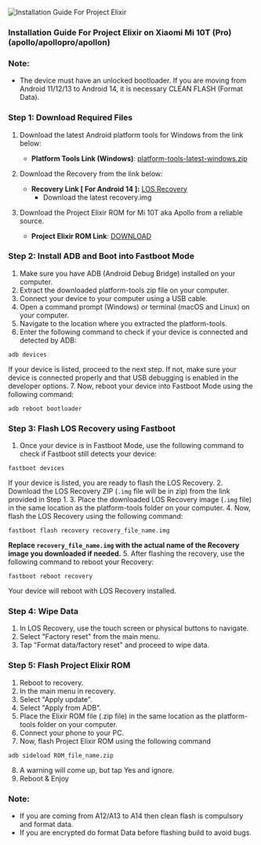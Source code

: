 ![Installation Guide For Project Elixir](https://i.imgur.com/42LxtAl.png)

### Installation Guide For Project Elixir on Xiaomi Mi 10T (Pro) (apollo/apollopro/apollon)

###  **Note:** 
- The device must have an unlocked bootloader. If you are moving from Android 11/12/13 to Android 14, it is necessary CLEAN FLASH (Format Data).

### Step 1: Download Required Files
1. Download the latest Android platform tools for Windows from the link below:
   - **Platform Tools Link (Windows)**: [platform-tools-latest-windows.zip](https://dl.google.com/android/repository/platform-tools-latest-windows.zip)

2. Download the Recovery from the link below:
   - **Recovery Link [ For Android 14 ]:** [LOS Recovery](https://download.lineageos.org/devices/apollon/builds)
     - Download the latest recovery.img

3. Download the Project Elixir ROM for Mi 10T aka Apollo from a reliable source.
   - **Project Elixir ROM Link**: [DOWNLOAD](https://projectelixiros.com/device/apollo)
   

### Step 2: Install ADB and Boot into Fastboot Mode
1. Make sure you have ADB (Android Debug Bridge) installed on your computer. 
2. Extract the downloaded platform-tools zip file on your computer.
3. Connect your device to your computer using a USB cable.
4. Open a command prompt (Windows) or terminal (macOS and Linux) on your computer.
5. Navigate to the location where you extracted the platform-tools.
6. Enter the following command to check if your device is connected and detected by ADB:
```
adb devices
```
If your device is listed, proceed to the next step. If not, make sure your device is connected properly and that USB debugging is enabled in the developer options.
7. Now, reboot your device into Fastboot Mode using the following command:
```
adb reboot bootloader
```

### Step 3: Flash LOS Recovery using Fastboot
1. Once your device is in Fastboot Mode, use the following command to check if Fastboot still detects your device:
```
fastboot devices
```
If your device is listed, you are ready to flash the LOS Recovery.
2. Download the LOS Recovery ZIP (`.img` file will be in zip) from the link provided in Step 1.
3. Place the downloaded LOS Recovery image (`.img` file) in the same location as the platform-tools folder on your computer.
4. Now, flash the LOS Recovery using the following command:
```
fastboot flash recovery recovery_file_name.img
```
**Replace `recovery_file_name.img` with the actual name of the Recovery image you downloaded if needed.**
5. After flashing the recovery, use the following command to reboot your Recovery:
```
fastboot reboot recovery
```
Your device will reboot with LOS Recovery installed.

### Step 4: Wipe Data
1. In LOS Recovery, use the touch screen or physical buttons to navigate.
2. Select "Factory reset" from the main menu.
3. Tap "Format data/factory reset" and proceed to wipe data.

### Step 5: Flash Project Elixir ROM
1. Reboot to recovery.
2. In the main menu in recovery.
3. Select "Apply update".
4. Select "Apply from ADB".
5. Place the Elixir ROM file (.zip file) in the same location as the platform-tools folder on your computer.
6. Connect your phone to your PC.
7. Now, flash Project Elixir ROM using the following command
```
adb sideload ROM_file_name.zip
```
8. A warning will come up, but tap Yes and ignore.
9. Reboot & Enjoy

### Note:
- If you are coming from A12/A13 to A14 then clean flash is compulsory and format data.
- If you are encrypted do format Data before flashing build to avoid bugs.
